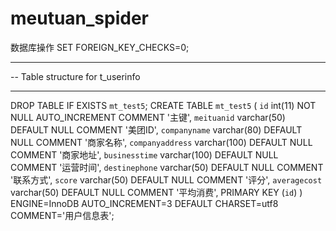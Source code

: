 # meutuan_spider

数据库操作
SET FOREIGN_KEY_CHECKS=0;
 
-- ----------------------------
-- Table structure for t_userinfo
-- ----------------------------
DROP TABLE IF EXISTS `mt_test5`;
CREATE TABLE `mt_test5` (
  `id` int(11) NOT NULL AUTO_INCREMENT COMMENT '主键',
  `meituanid` varchar(50) DEFAULT NULL COMMENT '美团ID',
  `companyname` varchar(80) DEFAULT NULL COMMENT '商家名称',
  `companyaddress` varchar(100) DEFAULT NULL COMMENT '商家地址',
  `businesstime` varchar(100) DEFAULT NULL COMMENT '运营时间',
  `destinephone` varchar(50) DEFAULT NULL COMMENT '联系方式',
  `score` varchar(50) DEFAULT NULL COMMENT '评分',
  `averagecost` varchar(50) DEFAULT NULL COMMENT '平均消费',
  PRIMARY KEY (`id`)
) ENGINE=InnoDB AUTO_INCREMENT=3 DEFAULT CHARSET=utf8 COMMENT='用户信息表';
